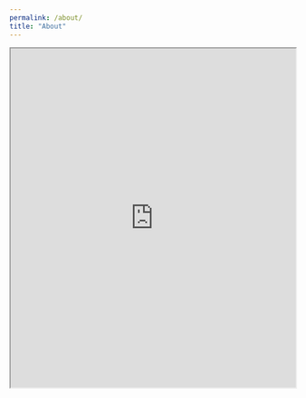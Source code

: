```yaml
---
permalink: /about/
title: "About"
---
```

<iframe src="https://github.com/Voica37/Voica37.github.io/tree/master/assets/ClujulBaroc/index.html#9/46.769500293198185/23.588989136723786" width="100%" height="600"></iframe>